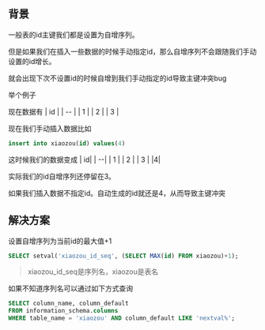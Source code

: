 ## 背景

一般表的id主键我们都是设置为自增序列。

但是如果我们在插入一些数据的时候手动指定id，那么自增序列不会跟随我们手动设置的id增长。

就会出现下次不设置id的时候自增到我们手动指定的id导致主键冲突bug

举个例子

现在数据有
| id | 
| -- | 
| 1  | 
| 2  | 
| 3  | 

现在我们手动插入数据比如
```sql
insert into xiaozou(id) values(4)
```

这时候我们的数据变成
| id| 
| --| 
| 1 | 
| 2 | 
| 3 | 
|4|

实际我们的id自增序列还停留在3。

如果我们插入数据不指定id。自动生成的id就还是4，从而导致主键冲突

## 解决方案

设置自增序列为当前id的最大值+1
```sql
SELECT setval('xiaozou_id_seq', (SELECT MAX(id) FROM xiaozou)+1);
```
> xiaozou_id_seq是序列名，xiaozou是表名

如果不知道序列名可以通过如下方式查询
```sql
SELECT column_name, column_default
FROM information_schema.columns
WHERE table_name = 'xiaozou' AND column_default LIKE 'nextval%';
```
